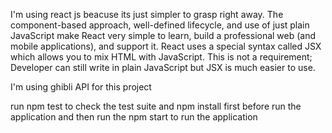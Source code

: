 I'm using react js beacuse its just simpler to grasp right away. The component-based approach, well-defined lifecycle, and use of just plain JavaScript make React very simple to learn, build a professional web (and mobile applications), and support it. React uses a special syntax called JSX which allows you to mix HTML with JavaScript. This is not a requirement; Developer can still write in plain JavaScript but JSX is much easier to use.

I'm using ghibli API for this project

run npm test to check the test suite and
npm install first before run the application
and then run the npm start to run the application
